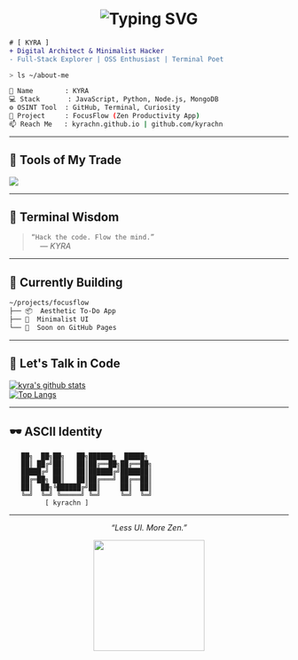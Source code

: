 <h1 align="center">
  <img src="https://readme-typing-svg.demolab.com?font=Fira+Code&size=24&duration=4000&pause=1000&center=true&vCenter=true&width=435&lines=%3E+Hello%2C+I+am+KYRA;_%3E+Cyber+Minimalist.;%3E+Coding+Reality+since+202X..." alt="Typing SVG" />
</h1>

```diff
# [ KYRA ]
+ Digital Architect & Minimalist Hacker
- Full-Stack Explorer | OSS Enthusiast | Terminal Poet
```

```bash
> ls ~/about-me

👤 Name        : KYRA  
💻 Stack       : JavaScript, Python, Node.js, MongoDB  
⚙️ OSINT Tool  : GitHub, Terminal, Curiosity  
📂 Project     : FocusFlow (Zen Productivity App)  
📫 Reach Me   : kyrachn.github.io | github.com/kyrachn
```

---

## 🔧 Tools of My Trade

<img src="https://skillicons.dev/icons?i=js,ts,react,nextjs,py,nodejs,tailwind,html,css,mongodb,git,bash,vscode,linux" />

---

## 🧠 Terminal Wisdom

> `“Hack the code. Flow the mind.”`  
> &nbsp;&nbsp;&nbsp;&nbsp;— *KYRA*

---

## 🧩 Currently Building

```bash
~/projects/focusflow
├── 📦  Aesthetic To-Do App
├── 🧘  Minimalist UI
└── 🚀  Soon on GitHub Pages
```

---

## 💬 Let's Talk in Code

[![kyra's github stats](https://github-readme-stats.vercel.app/api?username=kyrachn&show_icons=true&theme=radical)](https://github.com/kyrachn)  
[![Top Langs](https://github-readme-stats.vercel.app/api/top-langs/?username=kyrachn&layout=compact&theme=codeSTACKr)](https://github.com/kyrachn)

---

## 🕶️ ASCII Identity

```
   ██╗  ██╗██╗   ██╗██████╗  █████╗ 
   ██║ ██╔╝██║   ██║██╔══██╗██╔══██╗
   █████╔╝ ██║   ██║██████╔╝███████║
   ██╔═██╗ ██║   ██║██╔═══╝ ██╔══██║
   ██║  ██╗╚██████╔╝██║     ██║  ██║
   ╚═╝  ╚═╝ ╚═════╝ ╚═╝     ╚═╝  ╚═╝
         [ kyrachn ]
```

---

<p align="center"><i>“Less UI. More Zen.”</i></p>
<p align="center"><img src="https://media.giphy.com/media/26BRQTezZrKak4BeE/giphy.gif" width="200"/></p>
